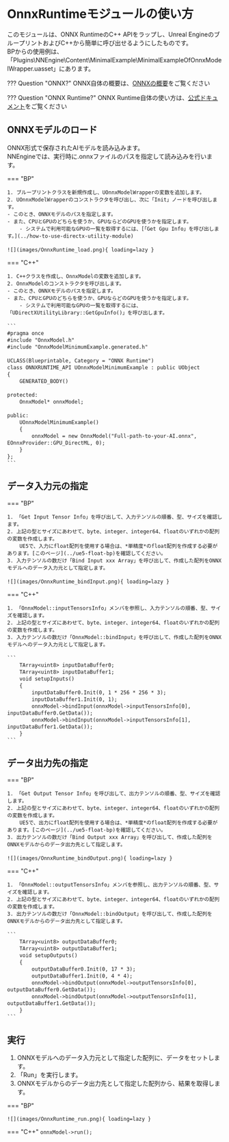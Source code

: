 # OnnxRuntimeモジュールの使い方

このモジュールは、ONNX RuntimeのC++ APIをラップし、Unreal EngineのブループリントおよびC++から簡単に呼び出せるようにしたものです。  
BPからの使用例は、「Plugins\NNEngine\Content\MinimalExample\MinimalExampleOfOnnxModelWrapper.uasset」にあります。  

??? Question "ONNX?"
    ONNX自体の概要は、[ONNXの概要](../onnx-introduction)をご覧ください

??? Question "ONNX Runtime?"
    ONNX Runtime自体の使い方は、[公式ドキュメント](https://onnxruntime.ai/docs/)をご覧ください


## ONNXモデルのロード

ONNX形式で保存されたAIモデルを読み込みます。  
NNEngineでは、実行時に.onnxファイルのパスを指定して読み込みを行います。

=== "BP"
		
	1. ブループリントクラスを新規作成し、UOnnxModelWrapperの変数を追加します。
	2. UOnnxModelWrapperのコンストラクタを呼び出し、次に「Init」ノードを呼び出します。
	- このとき、ONNXモデルのパスを指定します。
	- また、CPUとGPUのどちらを使うか、GPUならどのGPUを使うかを指定します。
		- システムで利用可能なGPUの一覧を取得するには、[「Get Gpu Info」を呼び出します。](../how-to-use-directx-utility-module)

	![](images/OnnxRuntime_load.png){ loading=lazy }

=== "C++"
		
	1. C++クラスを作成し、OnnxModelの変数を追加します。
	2. OnnxModelのコンストラクタを呼び出します。
	- このとき、ONNXモデルのパスを指定します。
	- また、CPUとGPUのどちらを使うか、GPUならどのGPUを使うかを指定します。
		- システムで利用可能なGPUの一覧を取得するには、「UDirectXUtilityLibrary::GetGpuInfo()」を呼び出します。

	```
	#pragma once
	#include "OnnxModel.h"
	#include "OnnxModelMinimumExample.generated.h"

	UCLASS(Blueprintable, Category = "ONNX Runtime")
	class ONNXRUNTIME_API UOnnxModelMinimumExample : public UObject
	{
		GENERATED_BODY()

	protected:
		OnnxModel* onnxModel;

	public:
		UOnnxModelMinimumExample()
		{
			onnxModel = new OnnxModel("Full-path-to-your-AI.onnx", EOnnxProvider::GPU_DirectML, 0);
		}
	};
	```

## データ入力元の指定

=== "BP"

	1. 「Get Input Tensor Info」を呼び出して、入力テンソルの順番、型、サイズを確認します。
	2. 上記の型とサイズにあわせて、byte、integer、integer64、floatのいずれかの配列の変数を作成します。  
		UE5で、入力にfloat配列を使用する場合は、*単精度*のfloat配列を作成する必要があります。[このページ](../ue5-float-bp)を確認してください。
	3. 入力テンソルの数だけ「Bind Input xxx Array」を呼び出して、作成した配列をONNXモデルへのデータ入力元として指定します。

	![](images/OnnxRuntime_bindInput.png){ loading=lazy }

=== "C++"

	1. 「OnnxModel::inputTensorsInfo」メンバを参照し、入力テンソルの順番、型、サイズを確認します。
	2. 上記の型とサイズにあわせて、byte、integer、integer64、floatのいずれかの配列の変数を作成します。
	3. 入力テンソルの数だけ「OnnxModel::bindInput」を呼び出して、作成した配列をONNXモデルへのデータ入力元として指定します。

	```
		TArray<uint8> inputDataBuffer0;
		TArray<uint8> inputDataBuffer1;
		void setupInputs()
		{
			inputDataBuffer0.Init(0, 1 * 256 * 256 * 3);
			inputDataBuffer1.Init(0, 1);
			onnxModel->bindInput(onnxModel->inputTensorsInfo[0], inputDataBuffer0.GetData());
			onnxModel->bindInput(onnxModel->inputTensorsInfo[1], inputDataBuffer1.GetData());
		}
	```

## データ出力先の指定

=== "BP"

	1. 「Get Output Tensor Info」を呼び出して、出力テンソルの順番、型、サイズを確認します。
	2. 上記の型とサイズにあわせて、byte、integer、integer64、floatのいずれかの配列の変数を作成します。
		UE5で、出力にfloat配列を使用する場合は、*単精度*のfloat配列を作成する必要があります。[このページ](../ue5-float-bp)を確認してください。
	3. 出力テンソルの数だけ「Bind Output xxx Array」を呼び出して、作成した配列をONNXモデルからのデータ出力先として指定します。

	![](images/OnnxRuntime_bindOutput.png){ loading=lazy }

=== "C++"

	1. 「OnnxModel::outputTensorsInfo」メンバを参照し、出力テンソルの順番、型、サイズを確認します。
	2. 上記の型とサイズにあわせて、byte、integer、integer64、floatのいずれかの配列の変数を作成します。
	3. 出力テンソルの数だけ「OnnxModel::bindOutput」を呼び出して、作成した配列をONNXモデルからのデータ出力先として指定します。

	```
		TArray<uint8> outputDataBuffer0;
		TArray<uint8> outputDataBuffer1;
		void setupOutputs()
		{
			outputDataBuffer0.Init(0, 17 * 3);
			outputDataBuffer1.Init(0, 4 * 4);
			onnxModel->bindOutput(onnxModel->outputTensorsInfo[0], outputDataBuffer0.GetData());
			onnxModel->bindOutput(onnxModel->outputTensorsInfo[1], outputDataBuffer1.GetData());
		}
	```

## 実行

1. ONNXモデルへのデータ入力元として指定した配列に、データをセットします。
2. 「Run」を実行します。
3. ONNXモデルからのデータ出力先として指定した配列から、結果を取得します。

=== "BP"

	![](images/OnnxRuntime_run.png){ loading=lazy }

=== "C++"
	`onnxModel->run();`